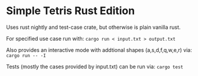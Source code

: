 # Simple Tetris Rust Edition

Uses rust nightly and test-case crate, but otherwise is plain vanilla rust.

For specified use case run with:
`cargo run < input.txt > output.txt`

Also provides an interactive mode with addtional shapes (a,s,d,f,q,w,e,r) via:
`cargo run -- -I`

Tests (mostly the cases provided by input.txt) can be run via:
`cargo test`
